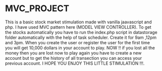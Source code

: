# MVC_PROJECT
 This is a basic stock market stimulation made with vanilla jaavascript and php. I have used MVC pattern here (MODEL VIEW CONTROLLER).
 To get the stocks automatically you have to run the index.php script in datastorage folder automatically with the help of task scheduler. Create it for 9am ,12pm and 3pm. When you create the user or register the user for the first time you will get 10,000 dollars in your account to play. NOW !! if you lost all the money then you are lost now to play again you have to create a new account but to get the history of all transection you can access your previous account. I HOPE YOU ENJOY THIS LITTLE STIMULATION !!!. 
